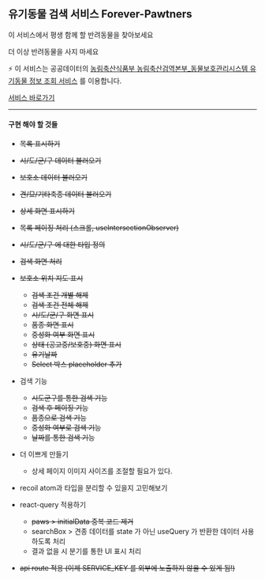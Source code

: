 ## 유기동물 검색 서비스 Forever-Pawtners

이 서비스에서 평생 함께 할 반려동물을 찾아보세요

더 이상 반려동물을 사지 마세요

⚡️ 이 서비스는
공공데이터의 [농림축산식품부 농림축산검역본부\_동물보호관리시스템 유기동물 정보 조회 서비스](https://www.data.go.kr/tcs/dss/selectApiDataDetailView.do?publicDataPk=15098931)
를 이용합니다.

[서비스 바로가기](https://forever-pawtners.vercel.app)

---

#### 구현 해야 할 것들

- ~~목록 표시하기~~
- ~~시/도/군/구 데이터 불러오기~~
- ~~보호소 데이터 불러오기~~
- ~~견/묘/기타축종 데이터 불러오기~~
- ~~상세 화면 표시하기~~
- ~~목록 페이징 처리 (스크롤, useIntersectionObserver)~~
- ~~시/도/군/구 에 대한 타입 정의~~
- ~~검색 화면 처리~~
- ~~보호소 위치 지도 표시~~

    - ~~검색 조건 개별 해제~~
    - ~~검색 조건 전체 해제~~
    - ~~시/도/군/구 화면 표시~~
    - ~~품종 화면 표시~~
    - ~~중성화 여부 화면 표시~~
    - ~~상태 (공고중/보호중) 화면 표시~~
    - ~~유기날짜~~
    - ~~Select 박스 placeholder 추가~~

- 검색 기능

    - ~~시도군구를 통한 검색 기능~~
    - ~~검색 후 페이징 기능~~
    - ~~품종으로 검색 기능~~
    - ~~중성화 여부로 검색 기능~~
    - ~~날짜를 통한 검색 기능~~

- 더 이쁘게 만들기

    - 상세 페이지 이미지 사이즈를 조절할 필요가 있다.

- recoil atom과 타입을 분리할 수 있을지 고민해보기
- react-query 적용하기
    - ~~paws > initialData 중복 코드 제거~~
    - searchBox > 견종 데이터를 state 가 아닌 useQuery 가 반환한 데이터 사용하도록 처리
    - 결과 없을 시 분기를 통한 UI 표시 처리
- ~~api route 적용 (이제 SERVICE_KEY 를 외부에 노출하지 않을 수 있게 됨!)~~
